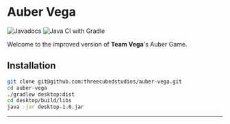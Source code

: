# Auber Vega
![Javadocs](https://github.com/threecubedstudios/auber-vega/workflows/Javadocs/badge.svg)
![Java CI with Gradle](https://github.com/threecubedstudios/auber-vega/workflows/Java%20CI%20with%20Gradle/badge.svg)

Welcome to the improved version of **Team Vega**'s Auber Game.

## Installation
```bash
git clone git@github.com:threecubedstudios/auber-vega.git
cd auber-vega
./gradlew desktop:dist
cd desktop/build/libs
java -jar desktop-1.0.jar
```
---

